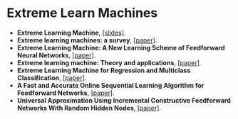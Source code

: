 # Extreme Learn Machines

- **Extreme Learning Machine**, [[slides]](/Papers/ELM/Extreme%20Learning%20Machine.pdf).
- **Extreme learning machines: a survey**, [[paper]](http://citeseerx.ist.psu.edu/viewdoc/download?doi=10.1.1.298.522&rep=rep1&type=pdf).
- **Extreme Learning Machine: A New Learning Scheme of Feedforward Neural Networks**, [[paper]](https://pdfs.semanticscholar.org/2b9c/0e4d1d473aadbe1c2a76f75bc02bfa6416b0.pdf).
- **Extreme learning machine: Theory and applications**, [[paper]](http://axon.cs.byu.edu/~martinez/classes/678/Presentations/Yao.pdf).
- **Extreme Learning Machine for Regression and Multiclass Classification**, [[paper]](/Papers/ELM/Extreme%20Learning%20Machine%20for%20Regression%20and%20Multiclass%20Classification.pdf).
- **A Fast and Accurate Online Sequential Learning Algorithm for Feedforward Networks**, [[paper]](/Papers/ELM/A%20Fast%20and%20Accurate%20Online%20Sequential%20Learning%20Algorithm%20for%20Feedforward%20Networks.pdf).
- **Universal Approximation Using Incremental Constructive Feedforward Networks With Random Hidden Nodes**, [[paper]](http://www.ntu.edu.sg/home/EGBHuang/pdf/I-ELM.pdf).